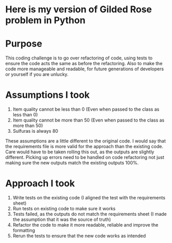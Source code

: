 # Here is my version of Gilded Rose problem in Python 

# Purpose
This coding challenge is to go over refactoring of code, using tests to ensure the code acts the same as before the refactoring. Also to make the code more manageable and readable, for future generations of developers or yourself if you are unlucky. 

# Assumptions I took
1. Item quality cannot be less than 0 (Even when passed to the class as less than 0)
2. Item quality cannot be more than 50 (Even when passed to the class as more than 50)
3. Sulfuras is always 80 

These assumptions are a little different to the original code. I would say that the requirements file is more valid for the approach than the existing code. Care would have to be taken rolling this out, as the outputs are slightly different. Picking up errors need to be handled on code refactoring not just making sure the new outputs match the existing outputs 100%. 

# Approach I took
1. Write tests on the existing code (I aligned the test with the requirements sheet)
2. Run tests on existing code to make sure it works
3. Tests failed, as the outputs do not match the requirements sheet (I made the assumption that it was the source of truth)
4. Refactor the code to make it more readable, reliable and improve the formatting
5. Rerun the tests to ensure that the new code works as intended